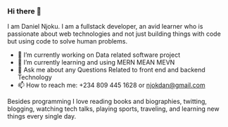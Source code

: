 ### Hi there 👋

<!--**njokdan/njokdan** is a ✨ _special_ ✨ repository because its `README.md` (this file) appears on your GitHub profile.-->

I am Daniel Njoku. I am a fullstack developer, an avid learner who is passionate about web technologies and not just building things with code but using code to solve human problems. <!--I love creating open-source projects and contributing to the community.-->

- 🔭 I’m currently working on Data related software project
- 🌱 I’m currently learning and using MERN MEAN MEVN
- 💬 Ask me about any Questions Related to front end and backend Technology
- 📫 How to reach me: +234 809 445 1628 or njokdan@gmail.com
<!--- 👯 I’m looking to collaborate on ...
- 🤔 I’m looking for help with ...-->



Besides programming I love reading books and biographies, twitting, blogging, watching tech talks, playing sports, traveling, and learning new things every single day.
